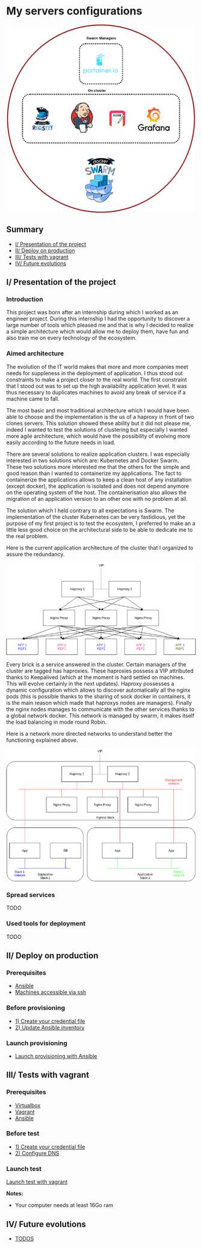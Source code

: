 # My servers configurations

<p align="center">
  <img src="docs/img/my_servers.png"
       width="500"
       alt="My servers architecture"/>
</p>

## Summary
- [I/ Presentation of the project](#presentation)
- [II/ Deploy on production](#production)
- [III/ Tests with vagrant](#tests)
- [IV/ Future evolutions](#todos)

<a name="presentation"></a>
## I/ Presentation of the project

### Introduction

This project was born after an internship during which I worked as an engineer project.
During this internship I had the opportunity to discover a large number of tools which pleased me and that is why 
I decided to realize a simple architecture which would allow me to deploy them, have fun and also train me on every
technology of the ecosystem.

### Aimed architecture

The evolution of the IT world makes that more and more companies meet needs for suppleness in the deployment of application.
I thus stood out constraints to make a project closer to the real world.
The first constraint that I stood out was to set up the high availability application level.
It was thus necessary to duplicates machines to avoid any break of service if a machine came to fall.

The most basic and most traditional architecture which I would have been able to choose and the implementation 
is the us of a haproxy in front of two clones servers. 
This solution showed these ability but it did not please me, indeed I wanted to test the solutions of clustering 
but especially I wanted more agile architecture, which would have the possibility of evolving more easily according 
to the future needs in load.

There are several solutions to realize application clusters. 
I was especially interested in two solutions which are: Kubernetes and Docker Swarm. 
These two solutions more interested me that the others for the simple and good reason than I wanted to containerize my applications. 
The fact to containerize the applications allows to keep a clean host of any installation (except docker), 
the application is isolated and does not depend anymore on the operating system of the host. 
The containerisation also allows the migration of an application version to an other one with no problem at all.

The solution which I held contrary to all expectations is Swarm.
The implementation of the cluster Kubernetes can be very fastidious, yet the purpose of my first project is to test the ecosystem,
I preferred to make an a little less good choice on the architectural side to be able to dedicate me to the real problem.

Here is the current application architecture of the cluster that I organized to assure the redundancy.

<p align="center">
  <img src="docs/img/app_arch.png"
  alt="app arch"/>
</p>

Every brick is a service answered in the cluster. Certain managers of the cluster are tagged has haproxies. 
These haproxies possess a VIP attributed thanks to Keepalived (which at the moment is hard settled on machines. 
This will evolve certainly in the next updates).
Haproxy possesses a dynamic configuration which allows to discover automatically all the nginx pods
(this is possible thanks to the sharing of sock docker in containers, it is the main reason which made that haproxys nodes are managers).
 Finally the nginx nodes manages to communicate with the other services thanks to a global network docker.
 This network is managed by swarm, it makes itself the load balancing in mode round Robin.

Here is a network more directed networks to understand better the functioning explained above.

<p align="center">
  <img src="docs/img/network_arch.png"
  alt="network arch"/>
</p>

### Spread services

TODO

### Used tools for deployment

TODO

<a name="production"></a>
## II/ Deploy on production

### Prerequisites
- [Ansible](https://www.ansible.com/)
- [Machines accessible via ssh](docs/install-ssh.md)

### Before provisioning
- [1) Create your credential file](docs/my-credentials.md)
- [2) Update Ansible inventory](docs/update-ansible-inventory.md)

### Launch provisioning
- [Launch provisioning with Ansible](docs/run-swarm-services-with-ansible.md)

<a name="tests"></a>
## III/ Tests with vagrant

### Prerequisites
- [Virtualbox](https://www.virtualbox.org/)
- [Vagrant](https://www.vagrantup.com/)
- [Ansible](https://www.ansible.com/)

### Before test
- [1) Create your credential file](docs/my-credentials.md)
- [2) Configure DNS](docs/dns-configuration.md)

### Launch test
[Launch test with vagrant](docs/launch-vm.md)
 
<b>Notes:</b>
- Your computer needs at least 16Go ram

<a name="todos"></a>
## IV/ Future evolutions
- [TODOS](TODO.md)
